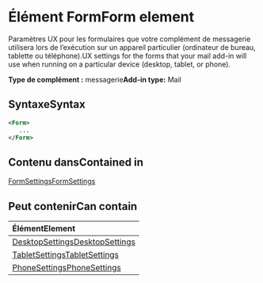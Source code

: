 # <a name="form-element"></a><span data-ttu-id="8b8d2-101">Élément Form</span><span class="sxs-lookup"><span data-stu-id="8b8d2-101">Form element</span></span>

<span data-ttu-id="8b8d2-102">Paramètres UX pour les formulaires que votre complément de messagerie utilisera lors de l’exécution sur un appareil particulier (ordinateur de bureau, tablette ou téléphone).</span><span class="sxs-lookup"><span data-stu-id="8b8d2-102">UX settings for the forms that your mail add-in will use when running on a particular device (desktop, tablet, or phone).</span></span>

<span data-ttu-id="8b8d2-103">**Type de complément :** messagerie</span><span class="sxs-lookup"><span data-stu-id="8b8d2-103">**Add-in type:** Mail</span></span>

## <a name="syntax"></a><span data-ttu-id="8b8d2-104">Syntaxe</span><span class="sxs-lookup"><span data-stu-id="8b8d2-104">Syntax</span></span>

```XML
<Form>
   ...
</Form>
```

## <a name="contained-in"></a><span data-ttu-id="8b8d2-105">Contenu dans</span><span class="sxs-lookup"><span data-stu-id="8b8d2-105">Contained in</span></span>

[<span data-ttu-id="8b8d2-106">FormSettings</span><span class="sxs-lookup"><span data-stu-id="8b8d2-106">FormSettings</span></span>](formsettings.md)


## <a name="can-contain"></a><span data-ttu-id="8b8d2-107">Peut contenir</span><span class="sxs-lookup"><span data-stu-id="8b8d2-107">Can contain</span></span>

|<span data-ttu-id="8b8d2-108">**Élément**</span><span class="sxs-lookup"><span data-stu-id="8b8d2-108">**Element**</span></span>|
|:-----|
|[<span data-ttu-id="8b8d2-109">DesktopSettings</span><span class="sxs-lookup"><span data-stu-id="8b8d2-109">DesktopSettings</span></span>](desktopsettings.md)|
|[<span data-ttu-id="8b8d2-110">TabletSettings</span><span class="sxs-lookup"><span data-stu-id="8b8d2-110">TabletSettings</span></span>](tabletsettings.md)|
|[<span data-ttu-id="8b8d2-111">PhoneSettings</span><span class="sxs-lookup"><span data-stu-id="8b8d2-111">PhoneSettings</span></span>](phonesettings.md)|
